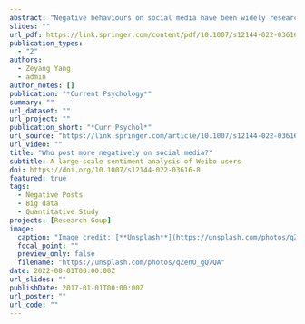 ```yaml
---
abstract: "Negative behaviours on social media have been widely researched in cyberpsychology studies. However, studies using actual usage data are still limited, especially for the Chinese social media Weibo. The present study aims to investigate the relationship between Weibo users’ actual usage and negative online behaviours. We located 2463 Weibo users who had posted highly negative posts after screening 10,483,628 comments under nine trending topics. Their publicly visible usage data were collected and 4,273,442 microblogs (including 234,379 original posts) were analysed using sentiment analysis. Results show that the users’ percentage of negative posts was positively correlated with their number of posts, number of followers, number of followings and Weibo account levels. The majority (94.84%) of the 2463 negative comment releasers did not frequently post negative microblogs; less than 50% of their total original posts were negative. Women posted more negatively than men. The present study contributes to the understanding of Weibo users’ negative posting behaviours. More investigations are needed for the reasons for negative behaviours on social media and the approaches of predicting negative online behaviours from general usage data."
slides: ""
url_pdf: https://link.springer.com/content/pdf/10.1007/s12144-022-03616-8.pdf
publication_types:
  - "2"
authors:
  - Zeyang Yang
  - admin
author_notes: []
publication: "*Current Psychology*"
summary: ""
url_dataset: ""
url_project: ""
publication_short: "*Curr Psychol*"
url_source: "https://link.springer.com/article/10.1007/s12144-022-03616-8"
url_video: ""
title: "Who post more negatively on social media?"
subtitle: A large-scale sentiment analysis of Weibo users
doi: https://doi.org/10.1007/s12144-022-03616-8
featured: true
tags:
  - Negative Posts
  - Big data
  - Quantitative Study
projects: [Research Goup]
image:
  caption: "Image credit: [**Unsplash**](https://unsplash.com/photos/qZenO_gQ7QA)"
  focal_point: ""
  preview_only: false
  filename: "https://unsplash.com/photos/qZenO_gQ7QA"
date: 2022-08-01T00:00:00Z
url_slides: ""
publishDate: 2017-01-01T00:00:00Z
url_poster: ""
url_code: ""
---
```


